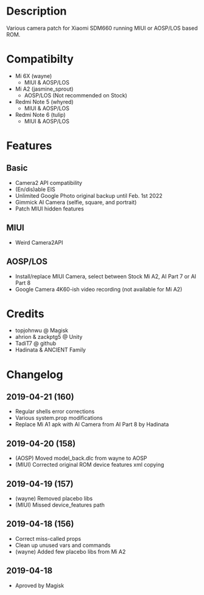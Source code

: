 # Description
Various camera patch for Xiaomi SDM660 running MIUI or AOSP/LOS based ROM.

# Compatibilty
- Mi 6X (wayne)
  - MIUI & AOSP/LOS
- Mi A2 (jasmine_sprout)
  - AOSP/LOS (Not recommended on Stock)
- Redmi Note 5 (whyred)
  - MIUI & AOSP/LOS
- Redmi Note 6 (tulip)
  - MIUI & AOSP/LOS
 
# Features
## Basic
- Camera2 API compatibility
- (En/dis)able EIS
- Unlimited Google Photo original backup until Feb. 1st 2022
- Gimmick AI Camera (selfie, square, and portrait)
- Patch MIUI hidden features

## MIUI
- Weird Camera2API

## AOSP/LOS
- Install/replace MIUI Camera, select between Stock Mi A2, AI Part 7 or AI Part 8
- Google Camera 4K60-ish video recording (not available for Mi A2)

# Credits
- topjohnwu @ Magisk
- ahrion & zackptg5 @ Unity
- TadiT7 @ github
- Hadinata & ANCIENT Family

# Changelog

## 2019-04-21 (160)
- Regular shells error corrections
- Various system.prop modifications
- Replace Mi A1 apk with AI Camera from AI Part 8 by Hadinata

## 2019-04-20 (158)
- (AOSP) Moved model_back.dlc from wayne to AOSP
- (MIUI) Corrected original ROM device features xml copying

## 2019-04-19 (157)
- (wayne) Removed placebo libs
- (MIUI) Missed device_features path

## 2019-04-18 (156)
- Correct miss-called props
- Clean up unused vars and commands
- (wayne) Added few placebo libs from Mi A2

## 2019-04-18
- Aproved by Magisk
